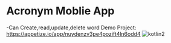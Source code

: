 # Acronym Moblie App
-Can Create,read,update,delete word
Demo Project: https://appetize.io/app/nuydenzv3pe4pozift4ln6odd4
![kotlin2](https://github.com/kctoey/Acronym-Mobile-App/assets/95272813/3de96475-d9d1-48c1-8ca4-2d51c319ca44)
